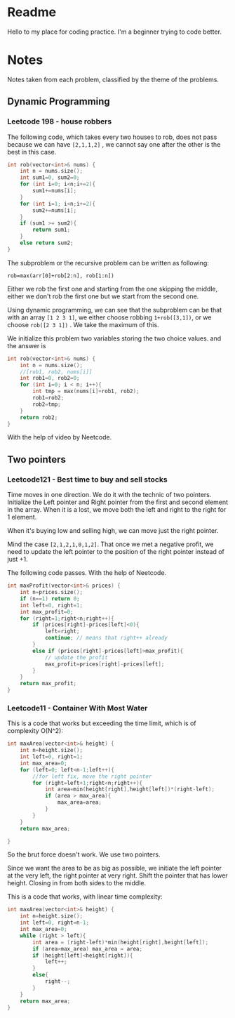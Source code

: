 # Readme
Hello to my place for coding practice. I'm a beginner trying to code better.


# Notes
Notes taken from each problem, classified by the theme of the problems.

## Dynamic Programming
### Leetcode 198 - house robbers

The following code, which takes every two houses to rob, does not pass because we can have `[2,1,1,2]`
, we cannot say one after the other is the best in this case.
```c++
int rob(vector<int>& nums) {
    int n = nums.size();
    int sum1=0, sum2=0;
    for (int i=0; i<n;i+=2){
        sum1+=nums[i];
    }
    for (int i=1; i<n;i+=2){
        sum2+=nums[i];
    }
    if (sum1 >= sum2){
        return sum1;
    }
    else return sum2;
}
```

The subproblem or the recursive problem can be written as following:
```text
rob=max(arr[0]+rob[2:n], rob[1:n])
```
Either we rob the first one and starting from the one skipping the middle,
either we don't rob the first one but we start from the second one.

Using dynamic programming, we can see that the subproblem can be 
that with an array `[1 2 3 1]`, we either choose robbing `1+rob([3,1])`, or we choose `rob([2 3 1])`
. We take the maximum of this.

We initialize this problem two variables storing the two choice values. and the answer is
```c++
int rob(vector<int>& nums) {
    int n = nums.size();
    //[rob1, rob2, nums[i]]
    int rob1=0, rob2=0;
    for (int i=0; i < n; i++){
        int tmp = max(nums[i]+rob1, rob2);
        rob1=rob2;
        rob2=tmp;
    }
    return rob2;
}
```
With the help of video by Neetcode.


## Two pointers
### Leetcode121 - Best time to buy and sell stocks

Time moves in one direction. We do it with the technic of two pointers.
Initialize the Left pointer and Right pointer from the first and second element in the array.
When it is a lost, we move both the left and right to the right for 1 element.

When it's buying low and selling high, we can move just the right pointer.

Mind the case `[2,1,2,1,0,1,2]`. That once we met a negative profit, 
we need to update the left pointer to the position of the right pointer instead of just +1.

The following code passes. With the help of Neetcode.
```c++
int maxProfit(vector<int>& prices) {
    int n=prices.size();
    if (n==1) return 0;
    int left=0, right=1;
    int max_profit=0;
    for (right=1;right<n;right++){
        if (prices[right]-prices[left]<0){
            left=right;
            continue; // means that right++ already
        }
        else if (prices[right]-prices[left]>max_profit){
            // update the profit
            max_profit=prices[right]-prices[left];
        }
    }
    return max_profit;
}
```

### Leetcode11 - Container With Most Water

This is a code that works but exceeding the time limit, which is of complexity O(N^2):
```c++
int maxArea(vector<int>& height) {
    int n=height.size();
    int left=0, right=1;
    int max_area=0;
    for (left=0; left<n-1;left++){
        //for left fix, move the right pointer
        for (right=left+1;right<n;right++){
            int area=min(height[right],height[left])*(right-left);
            if (area > max_area){
                max_area=area;
            }
        }
    }
    return max_area;

}
```

So the brut force doesn't work. We use two pointers.

Since we want the area to be as big as possible, we initiate the left pointer at the very left, the right pointer at very right.
Shift the pointer that has lower height. Closing in from both sides to the middle.

This is a code that works, with linear time complexity:
```c++
int maxArea(vector<int>& height) {
    int n=height.size();
    int left=0, right=n-1;
    int max_area=0;
    while (right > left){
        int area = (right-left)*min(height[right],height[left]);
        if (area>max_area) max_area = area;
        if (height[left]<height[right]){
            left++;
        }
        else{
            right--;
        }
    }
    return max_area;
}
```